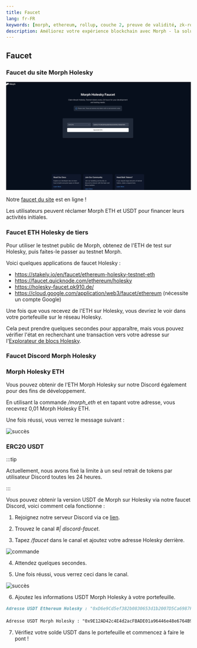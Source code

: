 ```yaml
---
title: Faucet
lang: fr-FR
keywords: [morph, ethereum, rollup, couche 2, preuve de validité, zk-rollup optimiste]
description: Améliorez votre expérience blockchain avec Morph - la solution de zk-rollup optimiste sécurisée, décentralisée, rentable et performante. Essayez-le maintenant !
---
```


## Faucet

### Faucet du site Morph Holesky

![faucet du site](../../assets/docs/quick-start/faucet/web_faucet.jpg)

Notre [faucet du site](https://morphfaucet.com/) est en ligne !

Les utilisateurs peuvent réclamer Morph ETH et USDT pour financer leurs activités initiales.

### Faucet ETH Holesky de tiers

Pour utiliser le testnet public de Morph, obtenez de l'ETH de test sur Holesky, puis faites-le passer au testnet Morph.

Voici quelques applications de faucet Holesky :

- https://stakely.io/en/faucet/ethereum-holesky-testnet-eth
- https://faucet.quicknode.com/ethereum/holesky
- https://holesky-faucet.pk910.de/
- https://cloud.google.com/application/web3/faucet/ethereum (nécessite un compte Google)

Une fois que vous recevez de l'ETH sur Holesky, vous devriez le voir dans votre portefeuille sur le réseau Holesky.

Cela peut prendre quelques secondes pour apparaître, mais vous pouvez vérifier l'état en recherchant une transaction vers votre adresse sur l'[Explorateur de blocs Holesky](https://holesky.etherscan.io/).

### Faucet Discord Morph Holesky

### Morph Holesky ETH

Vous pouvez obtenir de l'ETH Morph Holesky sur notre Discord également pour des fins de développement.

En utilisant la commande */morph_eth* et en tapant votre adresse, vous recevrez 0,01 Morph Holesky ETH.

Une fois réussi, vous verrez le message suivant :

![succès](../../assets/docs/quick-start/faucet/faucet_eth.png)

### ERC20 USDT

:::tip

Actuellement, nous avons fixé la limite à un seul retrait de tokens par utilisateur Discord toutes les 24 heures.

:::

Vous pouvez obtenir la version USDT de Morph sur Holesky via notre faucet Discord, voici comment cela fonctionne :

1. Rejoignez notre serveur Discord via ce [lien](https://discord.com/invite/L2Morph).

2. Trouvez le canal *#| discord-faucet*.

3. Tapez */faucet* dans le canal et ajoutez votre adresse Holesky derrière.

![commande](../../assets/docs/quick-start/faucet/faucet_c.png)

4. Attendez quelques secondes.

5. Une fois réussi, vous verrez ceci dans le canal.

![succès](../../assets/docs/quick-start/faucet/success.png)

6. Ajoutez les informations USDT Morph Holesky à votre portefeuille.

~~~markdown
Adresse USDT Ethereum Holesky : "0xD6e9Cd5ef382b0830653d1b2007D5Ca6987FaA26"

Adresse USDT Morph Holesky : "0x9E12AD42c4E4d2acFBADE01a96446e48e6764B98"
~~~

7. Vérifiez votre solde USDT dans le portefeuille et commencez à faire le pont !
